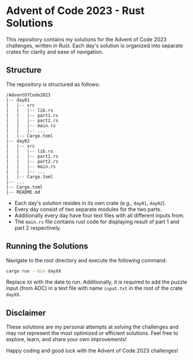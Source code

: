 # Advent of Code 2023 - Rust Solutions

This repository contains my solutions for the Advent of Code 2023 challenges,
written in Rust. Each day's solution is organized into separate crates for
clarity and ease of navigation.

## Structure

The repository is structured as follows:

```
/AdventOfCode2023
|-- day01
|   |-- src
|   |   |-- lib.rs
|   |   |-- part1.rs
|   |   |-- part2.rs
|   |   |-- main.rs
|   |   |-- ...
|   |-- Cargo.toml
|-- day02
|   |-- src
|   |   |-- lib.rs
|   |   |-- part1.rs
|   |   |-- part2.rs
|   |   |-- main.rs
|   |   |-- ...
|   |-- Cargo.toml
|-- ...
|-- Cargo.toml
|-- README.md
```

- Each day's solution resides in its own crate (e.g., `day01`, `day02`).
- Every day consist of two separate modules for the two parts.
- Additionally every day have four text files with all different inputs from.
- The `main.rs` file contains rust code for displaying result of part 1 and part
  2 respectively.

## Running the Solutions

Navigate to the root directory and execute the following command:

```bash
cargo run --bin dayXX
```

Replace `XX` with the date to run. Additionally, it is required to add the
puzzle input (from AOC) in a text file with name `input.txt` in the root of the
crate `dayXX`.

## Disclaimer

These solutions are my personal attempts at solving the challenges and may not
represent the most optimized or efficient solutions. Feel free to explore,
learn, and share your own improvements!

Happy coding and good luck with the Advent of Code 2023 challenges!
